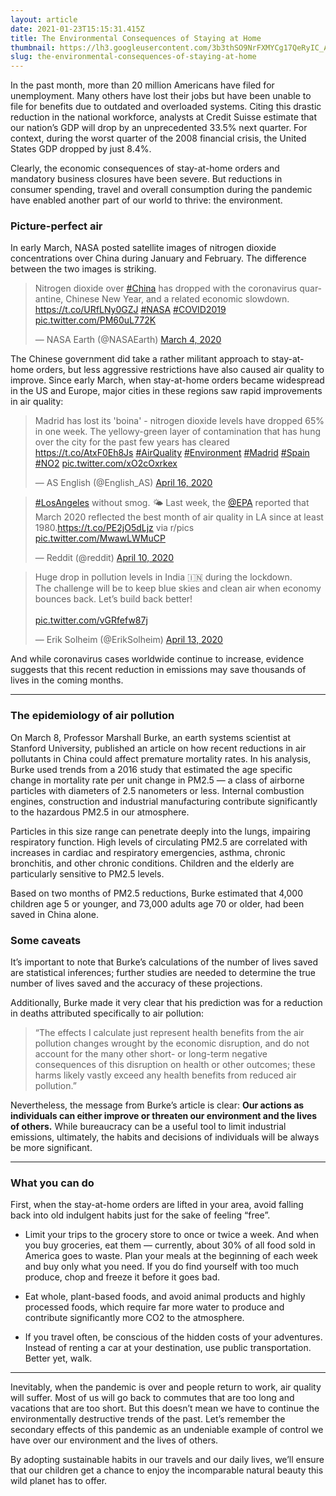 ```yaml
---
layout: article
date: 2021-01-23T15:15:31.415Z
title: The Environmental Consequences of Staying at Home
thumbnail: https://lh3.googleusercontent.com/3b3thSO9NrFXMYCg17QeRyIC_ArKOxuPq_EOaNIjdCzJIGapWX58QtrIFDoqi_1HbvYmlT0Go3al_5dVenT5iVMMxwJusdNczmtaJ-5oGrIfx9vicwHMh1j1L5VFadNux0Q8LDAJTcyhaYdbzK2lHkmZFqv70-hKTCev9e1eWLzR07h7VXQ3aY26muOrVzBOCUFzBb4CV2iqw1Rg-qBTKdHBBSAA5yHi7lfw-D08oqJtBYhw6kcWci1ZaFZoRbMPuEec0o6_wJPltk39bNE04N8fb50JoSg4zcikX2aHDoPYOK-nWdXDSIyp30CGdTg6GyAXw_XhgJ6yjrIGFJO5rpAUOCEtqb1ZlxGxM6NihVbS1aF0E4n8Lg-1Sv9cBOeAyx46G55rjndIb6ism5m3vKWEPwRlHO4FmQCD77P8u8D810vNHwZnA3-MTQLJ9X96vI6Buh_T7LlLLKx5DySLH6lyZ7IONAqNy6YJUD0FOvXP6qUOby85heohsy_wCCPwHtoE_dZzEFMSItdzff7z0gnkliUQi5-0kSj7ggL5zgafM1hm-kKV57Zct684Spf_dQNbIhCxkJ-H5zgCggLQsL22ejKAgek-YubADvmWjFrHIbQqCQ9hN4M2urzVG-hbgnG3Q_KgXQ8ydoz0wO0t6CULs0FtUqHDFmxz7H5s6U_91EpwaUjn-unvIYWg=w1019-h764-no?authuser=0
slug: the-environmental-consequences-of-staying-at-home
---
```

In the past month, more than 20 million Americans have filed for unemployment. Many others have lost their jobs but have been unable to file for benefits due to outdated and overloaded systems. Citing this drastic reduction in the national workforce, analysts at Credit Suisse estimate that our nation’s GDP will drop by an unprecedented 33.5% next quarter. For context, during the worst quarter of the 2008 financial crisis, the United States GDP dropped by just 8.4%.

Clearly, the economic consequences of stay-at-home orders and mandatory business closures have been severe. But reductions in consumer spending, travel and overall consumption during the pandemic have enabled another part of our world to thrive: the environment.

### Picture-perfect air
In early March, NASA posted satellite images of nitrogen dioxide concentrations over China during January and February. The difference between the two images is striking.

<blockquote class="twitter-tweet"><p lang="en" dir="ltr">Nitrogen dioxide over <a href="https://twitter.com/hashtag/China?src=hash&amp;ref_src=twsrc%5Etfw">#China</a> has dropped with the coronavirus quarantine, Chinese New Year, and a related economic slowdown. <a href="https://t.co/URfLNy0GZJ">https://t.co/URfLNy0GZJ</a> <a href="https://twitter.com/hashtag/NASA?src=hash&amp;ref_src=twsrc%5Etfw">#NASA</a> <a href="https://twitter.com/hashtag/COVID2019?src=hash&amp;ref_src=twsrc%5Etfw">#COVID2019</a> <a href="https://t.co/PM60uL772K">pic.twitter.com/PM60uL772K</a></p>&mdash; NASA Earth (@NASAEarth) <a href="https://twitter.com/NASAEarth/status/1235330706827554817?ref_src=twsrc%5Etfw">March 4, 2020</a></blockquote>

The Chinese government did take a rather militant approach to stay-at-home orders, but less aggressive restrictions have also caused air quality to improve. Since early March, when stay-at-home orders became widespread in the US and Europe, major cities in these regions saw rapid improvements in air quality:

<blockquote class="twitter-tweet"><p lang="en" dir="ltr">Madrid has lost its &#39;boina&#39; - nitrogen dioxide levels have dropped 65% in one week. The yellowy-green layer of contamination that has hung over the city for the past few years has cleared <a href="https://t.co/AtxF0Eh8Js">https://t.co/AtxF0Eh8Js</a> <a href="https://twitter.com/hashtag/AirQuality?src=hash&amp;ref_src=twsrc%5Etfw">#AirQuality</a> <a href="https://twitter.com/hashtag/Environment?src=hash&amp;ref_src=twsrc%5Etfw">#Environment</a> <a href="https://twitter.com/hashtag/Madrid?src=hash&amp;ref_src=twsrc%5Etfw">#Madrid</a> <a href="https://twitter.com/hashtag/Spain?src=hash&amp;ref_src=twsrc%5Etfw">#Spain</a> <a href="https://twitter.com/hashtag/NO2?src=hash&amp;ref_src=twsrc%5Etfw">#NO2</a> <a href="https://t.co/xO2cOxrkex">pic.twitter.com/xO2cOxrkex</a></p>&mdash; AS English (@English_AS) <a href="https://twitter.com/English_AS/status/1250785278937174027?ref_src=twsrc%5Etfw">April 16, 2020</a></blockquote> <script async src="https://platform.twitter.com/widgets.js" charset="utf-8"></script>

<blockquote class="twitter-tweet"><p lang="en" dir="ltr"><a href="https://twitter.com/hashtag/LosAngeles?src=hash&amp;ref_src=twsrc%5Etfw">#LosAngeles</a> without smog. 🌤 Last week, the <a href="https://twitter.com/EPA?ref_src=twsrc%5Etfw">@EPA</a> reported that March 2020 reflected the best month of air quality in LA since at least 1980.<a href="https://t.co/PE2jO5dLjz">https://t.co/PE2jO5dLjz</a> via r/pics <a href="https://t.co/MwawLWMuCP">pic.twitter.com/MwawLWMuCP</a></p>&mdash; Reddit (@reddit) <a href="https://twitter.com/reddit/status/1248639367436013570?ref_src=twsrc%5Etfw">April 10, 2020</a></blockquote> <script async src="https://platform.twitter.com/widgets.js" charset="utf-8"></script>

<blockquote class="twitter-tweet"><p lang="en" dir="ltr">Huge drop in pollution levels in India 🇮🇳 during the lockdown.<br>The challenge will be to keep blue skies and clean air when economy bounces back. Let’s build back better! <br><br> <a href="https://t.co/vGRfefw87j">pic.twitter.com/vGRfefw87j</a></p>&mdash; Erik Solheim (@ErikSolheim) <a href="https://twitter.com/ErikSolheim/status/1249508862664769536?ref_src=twsrc%5Etfw">April 13, 2020</a></blockquote> <script async src="https://platform.twitter.com/widgets.js" charset="utf-8"></script>

And while coronavirus cases worldwide continue to increase, evidence suggests that this recent reduction in emissions may save thousands of lives in the coming months.

***

### The epidemiology of air pollution

On March 8, Professor Marshall Burke, an earth systems scientist at Stanford University, published an article on how recent reductions in air pollutants in China could affect premature mortality rates.
In his analysis, Burke used trends from a 2016 study that estimated the age specific change in mortality rate per unit change in PM2.5 — a class of airborne particles with diameters of 2.5 nanometers or less. Internal combustion engines, construction and industrial manufacturing contribute significantly to the hazardous PM2.5 in our atmosphere.

Particles in this size range can penetrate deeply into the lungs, impairing respiratory function. High levels of circulating PM2.5 are correlated with increases in cardiac and respiratory emergencies, asthma, chronic bronchitis, and other chronic conditions. Children and the elderly are particularly sensitive to PM2.5 levels.

Based on two months of PM2.5 reductions, Burke estimated that 4,000 children age 5 or younger, and 73,000 adults age 70 or older, had been saved in China alone.

### Some caveats

It’s important to note that Burke’s calculations of the number of lives saved are statistical inferences; further studies are needed to determine the true number of lives saved and the accuracy of these projections.

Additionally, Burke made it very clear that his prediction was for a reduction in deaths attributed specifically to air pollution:

> “The effects I calculate just represent health benefits from the air pollution changes wrought by the economic disruption, and do not account for the many other short- or long-term negative consequences of this disruption on health or other outcomes; these harms likely vastly exceed any health benefits from reduced air pollution.”

Nevertheless, the message from Burke’s article is clear: **Our actions as individuals can either improve or threaten our environment and the lives of others.** While bureaucracy can be a useful tool to limit industrial emissions, ultimately, the habits and decisions of individuals will be always be more significant.

***

### What you can do

First, when the stay-at-home orders are lifted in your area, avoid falling back into old indulgent habits just for the sake of feeling “free”.

- Limit your trips to the grocery store to once or twice a week. And when you buy groceries, eat them — currently, about 30% of all food sold in America goes to waste. Plan your meals at the beginning of each week and buy only what you need. If you do find yourself with too much produce, chop and freeze it before it goes bad.

- Eat whole, plant-based foods, and avoid animal products and highly processed foods, which require far more water to produce and contribute significantly more CO2 to the atmosphere.

- If you travel often, be conscious of the hidden costs of your adventures. Instead of renting a car at your destination, use public transportation. Better yet, walk.

***

Inevitably, when the pandemic is over and people return to work, air quality will suffer. Most of us will go back to commutes that are too long and vacations that are too short. But this doesn’t mean we have to continue the environmentally destructive trends of the past. Let’s remember the secondary effects of this pandemic as an undeniable example of control we have over our environment and the lives of others.

By adopting sustainable habits in our travels and our daily lives, we’ll ensure that our children get a chance to enjoy the incomparable natural beauty this wild planet has to offer.
